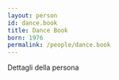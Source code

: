 ```yaml
---
layout: person
id: dance.book
title: Dance Book
born: 1976
permalink: /people/dance.book
---
```


Dettagli della persona 